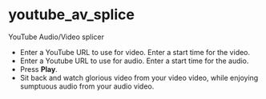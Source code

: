 # youtube_av_splice
YouTube Audio/Video splicer

* Enter a YouTube URL to use for video. Enter a start time for the video.
* Enter a Youtube URL to use for audio. Enter a start time for the audio.
* Press **Play**.
* Sit back and watch glorious video from your video video, while enjoying sumptuous audio from your audio video. 
